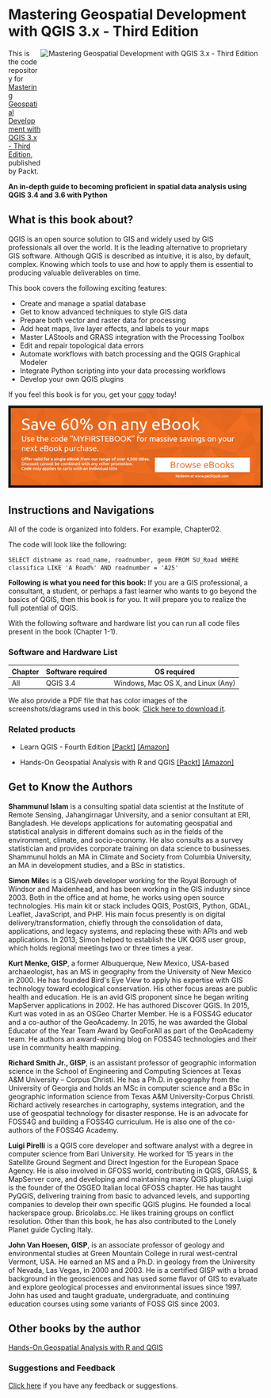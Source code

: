 # Mastering Geospatial Development with QGIS 3.x - Third Edition

<a href="https://www.packtpub.com/application-development/mastering-geospatial-development-qgis-3x-third-edition?utm_source=github&utm_medium=repository&utm_campaign=9781788999892 "><img src="https://dz13w8afd47il.cloudfront.net/sites/default/files/imagecache/ppv4_main_book_cover/10197_cover.png" alt="Mastering Geospatial Development with QGIS 3.x - Third Edition" height="256px" align="right"></a>

This is the code repository for [Mastering Geospatial Development with QGIS 3.x - Third Edition](https://www.packtpub.com/application-development/mastering-geospatial-development-qgis-3x-third-edition?utm_source=github&utm_medium=repository&utm_campaign=9781788999892 ), published by Packt.

**An in-depth guide to becoming proficient in spatial data analysis using QGIS 3.4 and 3.6 with Python**

## What is this book about?
QGIS is an open source solution to GIS and widely used by GIS professionals all over the world. It is the leading alternative to proprietary GIS software. Although QGIS is described as intuitive, it is also, by default, complex. Knowing which tools to use and how to apply them is essential to producing valuable deliverables on time.

This book covers the following exciting features:
* Create and manage a spatial database 
* Get to know advanced techniques to style GIS data 
* Prepare both vector and raster data for processing 
* Add heat maps, live layer effects, and labels to your maps 
* Master LAStools and GRASS integration with the Processing Toolbox 
* Edit and repair topological data errors 
* Automate workflows with batch processing and the QGIS Graphical Modeler 
* Integrate Python scripting into your data processing workflows 
* Develop your own QGIS plugins 

If you feel this book is for you, get your [copy](https://www.amazon.com/dp/1788999894) today!

<a href="https://www.packtpub.com/?utm_source=github&utm_medium=banner&utm_campaign=GitHubBanner"><img src="https://raw.githubusercontent.com/PacktPublishing/GitHub/master/GitHub.png" 
alt="https://www.packtpub.com/" border="5" /></a>

## Instructions and Navigations
All of the code is organized into folders. For example, Chapter02.

The code will look like the following:
```
SELECT distname as road_name, roadnumber, geom FROM SU_Road WHERE classifica LIKE 'A Road%' AND roadnumber = 'A25'
```

**Following is what you need for this book:**
If you are a GIS professional, a consultant, a student, or perhaps a fast learner who wants to go beyond the basics of QGIS, then this book is for you. It will prepare you to realize the full potential of QGIS.

With the following software and hardware list you can run all code files present in the book (Chapter 1-1).
### Software and Hardware List
| Chapter | Software required | OS required | 
| -------- | ------------------------------------ | ----------------------------------- |
| All | QGIS 3.4 | Windows, Mac OS X, and Linux (Any) |


We also provide a PDF file that has color images of the screenshots/diagrams used in this book. [Click here to download it](https://www.packtpub.com/sites/default/files/downloads/9781788999892_ColorImages.pdf).

### Related products
* Learn QGIS - Fourth Edition  [[Packt]](https://prod.packtpub.com/in/application-development/learn-qgis-fourth-edition?utm_source=github&utm_medium=repository&utm_campaign=) [[Amazon]](https://www.amazon.com/dp/B07KYS8PQJ)

* Hands-On Geospatial Analysis with R and QGIS [[Packt]](https://www.packtpub.com/application-development/hands-geospatial-analysis-r-and-qgis?utm_source=github&utm_medium=repository&utm_campaign=9781788991674 ) [[Amazon]](https://www.amazon.com/dp/1788991672)


## Get to Know the Authors

**Shammunul Islam** is a consulting spatial data scientist at the Institute of Remote Sensing, Jahangirnagar University, and a senior consultant at ERI, Bangladesh. He develops applications for automating geospatial and statistical analysis in different domains such as in the fields of the environment, climate, and socio-economy. He also consults as a survey statistician and provides corporate training on data science to businesses. Shammunul holds an MA in Climate and Society from Columbia University, an MA in development studies, and a BSc in statistics.


**Simon Mile**s is a GIS/web developer working for the Royal Borough of Windsor and Maidenhead, and has been working in the GIS industry since 2003. Both in the office and at home, he works using open source technologies. His main kit or stack includes QGIS, PostGIS, Python, GDAL, Leaflet, JavaScript, and PHP. His main focus presently is on digital delivery/transformation, chiefly through the consolidation of data, applications, and legacy systems, and replacing these with APIs and web applications. In 2013, Simon helped to establish the UK QGIS user group, which holds regional meetings two or three times a year.

**Kurt Menke, GISP**, a former Albuquerque, New Mexico, USA-based archaeologist, has an MS in geography from the University of New Mexico in 2000. He has founded Bird's Eye View to apply his expertise with GIS technology toward ecological conservation. His other focus areas are public health and education. He is an avid GIS proponent since he began writing MapServer applications in 2002. He has authored Discover QGIS. In 2015, Kurt was voted in as an OSGeo Charter Member. He is a FOSS4G educator and a co-author of the GeoAcademy. In 2015, he was awarded the Global Educator of the Year Team Award by GeoForAll as part of the GeoAcademy team. He authors an award-winning blog on FOSS4G technologies and their use in community health mapping.

**Richard Smith Jr., GISP**, is an assistant professor of geographic information science in the School of Engineering and Computing Sciences at Texas A&M University – Corpus Christi. He has a Ph.D. in geography from the University of Georgia and holds an MSc in computer science and a BSc in geographic information science from Texas A&M University-Corpus Christi. Richard actively researches in cartography, systems integration, and the use of geospatial technology for disaster response. He is an advocate for FOSS4G and building a FOSS4G curriculum. He is also one of the co-authors of the FOSS4G Academy.

**Luigi Pirelli** is a QGIS core developer and software analyst with a degree in computer science from Bari University. He worked for 15 years in the Satellite Ground Segment and Direct Ingestion for the European Space Agency. He is also involved in GFOSS world, contributing in QGIS, GRASS, & MapServer core, and developing and maintaining many QGIS plugins. Luigi is the founder of the OSGEO Italian local GFOSS chapter. He has taught PyQGIS, delivering training from basic to advanced levels, and supporting companies to develop their own specific QGIS plugins. He founded a local hackerspace group. Bricolabs.cc. He likes training groups on conflict resolution. Other than this book, he has also contributed to the Lonely Planet guide Cycling Italy.

**John Van Hoesen, GISP**, is an associate professor of geology and environmental studies at Green Mountain College in rural west-central Vermont, USA. He earned an MS and a Ph.D. in geology from the University of Nevada, Las Vegas, in 2000 and 2003. He is a certified GISP with a broad background in the geosciences and has used some flavor of GIS to evaluate and explore geological processes and environmental issues since 1997. John has used and taught graduate, undergraduate, and continuing education courses using some variants of FOSS GIS since 2003.



## Other books by the author
[Hands-On Geospatial Analysis with R and QGIS](https://www.packtpub.com/application-development/hands-geospatial-analysis-r-and-qgis?utm_source=github&utm_medium=repository&utm_campaign=9781788991674)



### Suggestions and Feedback
[Click here](https://docs.google.com/forms/d/e/1FAIpQLSdy7dATC6QmEL81FIUuymZ0Wy9vH1jHkvpY57OiMeKGqib_Ow/viewform) if you have any feedback or suggestions.


